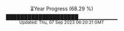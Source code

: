<p align="center">
⏳Year Progress (68.29 %) <br>
████████████████████▁▁▁▁▁▁▁▁▁▁ <br>
<sub>Updated: Thu, 07 Sep 2023 06:20:21 GMT</sub>
</p>

